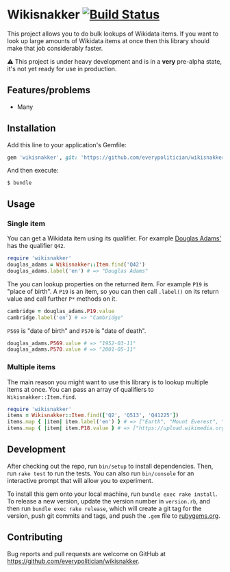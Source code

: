# Wikisnakker [![Build Status](https://travis-ci.org/everypolitician/wikisnakker.svg?branch=master)](https://travis-ci.org/everypolitician/wikisnakker)

This project allows you to do bulk lookups of Wikidata items. If you want to look up large amounts of Wikidata items at once then this library should make that job considerably faster.

:warning: This project is under heavy development and is in a **very** pre-alpha state, it's not yet ready for use in production.

## Features/problems

- Many

## Installation

Add this line to your application's Gemfile:

```ruby
gem 'wikisnakker', git: 'https://github.com/everypolitician/wikisnakker'
```

And then execute:

    $ bundle

## Usage

### Single item

You can get a Wikidata item using its qualifier. For example [Douglas Adams'](https://www.wikidata.org/wiki/Q42) has the qualifier `Q42`.

```ruby
require 'wikisnakker'
douglas_adams = Wikisnakker::Item.find('Q42')
douglas_adams.label('en') # => "Douglas Adams"
```

The you can lookup properties on the returned item. For example `P19` is "place of birth". A `P19` is an item, so you can then call `.label()` on its return value and call further `P*` methods on it.

```ruby
cambridge = douglas_adams.P19.value
cambridge.label('en') # => "Cambridge"
```

`P569` is "date of birth" and `P570` is "date of death".

```ruby
douglas_adams.P569.value # => "1952-03-11"
douglas_adams.P570.value # => "2001-05-11"
```

### Multiple items

The main reason you might want to use this library is to lookup multiple items at once. You can pass an array of qualifiers to `Wikisnakker::Item.find`.

```ruby
require 'wikisnakker'
items = Wikisnakker::Item.find(['Q2', 'Q513', 'Q41225'])
items.map { |item| item.label('en') } # => ["Earth", "Mount Everest", "Big Ben"]
items.map { |item| item.P18.value } # => ["https://upload.wikimedia.org/wikipedia/commons/9/97/The_Earth_seen_from_Apollo_17.jpg", "https://upload.wikimedia.org/wikipedia/commons/e/e7/Everest_North_Face_toward_Base_Camp_Tibet_Luca_Galuzzi_2006.jpg", "https://upload.wikimedia.org/wikipedia/commons/7/78/Big-ben-1858.jpg"]
```

## Development

After checking out the repo, run `bin/setup` to install dependencies. Then, run `rake test` to run the tests. You can also run `bin/console` for an interactive prompt that will allow you to experiment.

To install this gem onto your local machine, run `bundle exec rake install`. To release a new version, update the version number in `version.rb`, and then run `bundle exec rake release`, which will create a git tag for the version, push git commits and tags, and push the `.gem` file to [rubygems.org](https://rubygems.org).

## Contributing

Bug reports and pull requests are welcome on GitHub at https://github.com/everypolitician/wikisnakker.
